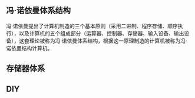 ## 冯·诺依曼体系结构

冯·诺依曼提出了计算机制造的三个基本原则（采用二进制、程序存储、顺序执行），以及计算机的五个组成部分（运算器、控制器、存储器、输入设备、输出设备），这套理论被称为冯·诺依曼体系结构，根据这一原理制造的计算机被称为冯·诺依曼结构计算机。
<!-- 
虽然这么多年来计算机发生了翻天覆地的变化，但是我们的计算机仍然运行再冯·诺依曼体系结构上，包括手机、平板等设备。现如今(2021年)的PC机DIY市场受移动端的影响已远不如10年前火热，加上虚拟币暴涨导致显卡溢价严重，DIY已死的声音也越来越大。受电子商务的兴起和快递行业的快速发展的影响，现在DIY大部分也都都线上渠道，线下渠道如各地的电脑城都举步维艰。

DIY就是我们自己购买硬件攒机。大体可以分类两类
 - 主机：CPU、主板、内存、硬盘、显卡、电源、机箱、散热器
 - 外设：显示器、键盘、鼠标 （声卡、网卡、光驱、音箱）

我们来看下这些硬件跟冯·诺依曼体系结构中的5大组成部分的关系。
通常把运算器和控制器合在一起称为中央处理器,也就是CPU。也就是说CPU包含了ALU（算术逻辑运算单元）和CU（控制单元）两大部件。
存储器一般指内存和硬盘两大存储部件。但实际上计算机体系内能存储信息的部件都可以称之为存储器，比如CPU内存的寄存器、一二级三级缓存，主板、显卡、网卡上的ROM，显存，内存，硬盘，包括已经消失的软盘等等。他们作用各不相同，这些存储设备构成了一套速度从快到慢，价格从高到低的存储体系。
输入输出设备就比较好理解了。鼠标键盘是最经典的输入设备，显示器和音箱是最常用的输出设备。但是输入输出设备发展到今天，也出现了很大的变化，比如手机屏幕既可以是输入设备，也可以是输出设备。但是整体来说，输入输出设备是向着越来越人性化（方便人类使用）的方向发展的。

那其他几个硬件呢？主板作为CPU、内存、硬盘的载体，负责他们之间的通讯。电源给系统供电，散热器负责给CPU散热。这些也可以算作是冯·诺依曼体系结构内的部件。但是显卡不算。显卡是负责图形显示计算的。最开始显示其实也是靠CPU去计算的，但是随着计算机图形学的快速发展，CPU除了处理算术逻辑运算，还需要花费大量的计算资源给图形显示，显得力不从心，慢慢就发展出了显卡这一设备，辅助CPU处理图形计算。经过多年的发展，显卡自带GPU、显存，自备散热器，逐渐从小弟发展成了一个可以跟CPU分庭抗礼的计算机核心硬件。从显卡一路走高的价格趋势以及显卡龙头公司英伟达的市值可见一斑。

由此可见，计算机的发展虽然日新月异，但是基本原理并没有发生根本性的变化，计算机技术也类似，越是底层的技术，变化越小。作为一名程序员，如果面对飞速发展的技术感到迷茫时，不如从这些底层技术出发，掌握好基本知识，万变不离其宗。这样是本人学习汇编语言的初衷。

### CPU频率
晶振

### 存储体系结构
各级存储器的速度 -->

## 存储器体系

## DIY
